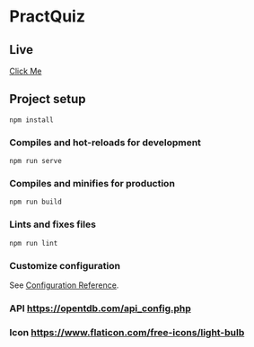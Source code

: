 # PractQuiz

## Live
[Click Me](https://narioalvin.github.io/vue-practquiz/)
## Project setup
```
npm install
```

### Compiles and hot-reloads for development
```
npm run serve
```

### Compiles and minifies for production
```
npm run build
```

### Lints and fixes files
```
npm run lint
```

### Customize configuration
See [Configuration Reference](https://cli.vuejs.org/config/).

### API https://opentdb.com/api_config.php

### Icon https://www.flaticon.com/free-icons/light-bulb

